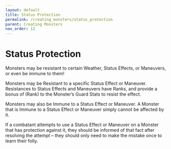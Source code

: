 ```yaml
---
layout: default
title: Status Protection
permalink: /creating_monsters/status_protection
parent: Creating Monsters
nav_order: 12
---
```


# Status Protection

Monsters may be resistant to certain Weather, Status Effects, or Maneuvers, or even be immune to them!

Monsters may be Resistant to a specific Status Effect or Maneuver. Resistances to Status Effects and Maneuvers have Ranks, and provide a bonus of (Rank) to the Monster’s Guard Stats to resist the effect.

Monsters may also be Immune to a Status Effect or Maneuver. A Monster that is Immune to a Status Effect or Maneuver simply cannot be affected by it.

If a combatant attempts to use a Status Effect or Maneuver on a Monster that has protection against it, they should be informed of that fact after resolving the attempt – they should only need to make the mistake once to learn their folly.
